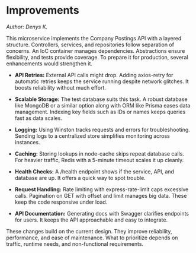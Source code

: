 # Improvements

_Author: Denys K._

This microservice implements the Company Postings API with a layered structure. Controllers, services, and repositories follow separation of concerns. An IoC container manages dependencies. Abstractions ensure flexibility, and tests provide coverage. To prepare it for production, several enhancements would strengthen it.

- **API Retries:** External API calls might drop. Adding axios-retry for automatic retries keeps the service running despite network glitches. It boosts reliability without much effort.

- **Scalable Storage:** The test database suits this task. A robust database like MongoDB or a similar option along with ORM like Prisma eases data management. Indexing key fields such as IDs or names keeps queries fast as data scales.

- **Logging:** Using Winston tracks requests and errors for troubleshooting. Sending logs to a centralized store simplifies monitoring across instances.

- **Caching:** Storing lookups in node-cache skips repeat database calls. For heavier traffic, Redis with a 5-minute timeout scales it up cleanly.

- **Health Checks:** A /health endpoint shows if the service, API, and database are up. It offers a quick way to spot trouble.

- **Request Handling:** Rate limiting with express-rate-limit caps excessive calls. Pagination on GET with offset and limit manages big data. These keep the code responsive under load.

- **API Documentation:** Generating docs with Swagger clarifies endpoints for users. It keeps the API approachable and easy to integrate.

These changes build on the current design. They improve reliability, performance, and ease of maintenance. What to prioritize depends on traffic, runtime needs, and non-functional requirements.
